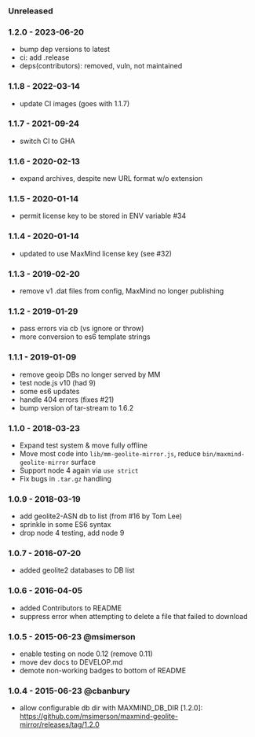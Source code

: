 
### Unreleased

### 1.2.0 - 2023-06-20

- bump dep versions to latest
- ci: add .release
- deps(contributors): removed, vuln, not maintained


### 1.1.8 - 2022-03-14

- update CI images (goes with 1.1.7)


### 1.1.7 - 2021-09-24

- switch CI to GHA


### 1.1.6 - 2020-02-13

- expand archives, despite new URL format w/o extension


### 1.1.5 - 2020-01-14

- permit license key to be stored in ENV variable #34


### 1.1.4 - 2020-01-14

- updated to use MaxMind license key (see #32)


### 1.1.3 - 2019-02-20

- remove v1 .dat files from config, MaxMind no longer publishing


### 1.1.2 - 2019-01-29

- pass errors via cb (vs ignore or throw)
- more conversion to es6 template strings


### 1.1.1 - 2019-01-09

- remove geoip DBs no longer served by MM
- test node.js v10 (had 9)
- some es6 updates
- handle 404 errors (fixes #21)
- bump version of tar-stream to 1.6.2


### 1.1.0 - 2018-03-23

- Expand test system & move fully offline
- Move most code into `lib/mm-geolite-mirror.js`, reduce `bin/maxmind-geolite-mirror` surface
- Support node 4 again via `use strict`
- Fix bugs in `.tar.gz` handling


### 1.0.9 - 2018-03-19

- add geolite2-ASN db to list (from #16 by Tom Lee)
- sprinkle in some ES6 syntax
- drop node 4 testing, add node 9


### 1.0.7 - 2016-07-20

- added geolite2 databases to DB list


### 1.0.6 - 2016-04-05

- added Contributors to README
- suppress error when attempting to delete a file that failed to download


### 1.0.5 - 2015-06-23  @msimerson

- enable testing on node 0.12 (remove 0.11)
- move dev docs to DEVELOP.md
- demote non-working badges to bottom of README


### 1.0.4 - 2015-06-23  @cbanbury

- allow configurable db dir with MAXMIND_DB_DIR
[1.2.0]: https://github.com/msimerson/maxmind-geolite-mirror/releases/tag/1.2.0
